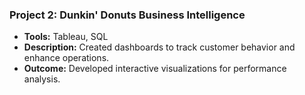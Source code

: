 ### Project 2: Dunkin' Donuts Business Intelligence
- **Tools:** Tableau, SQL
- **Description:** Created dashboards to track customer behavior and enhance operations.
- **Outcome:** Developed interactive visualizations for performance analysis.
